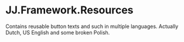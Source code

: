 ﻿JJ.Framework.Resources
======================

Contains reusable button texts and such in multiple languages. Actually Dutch, US English and some broken Polish.